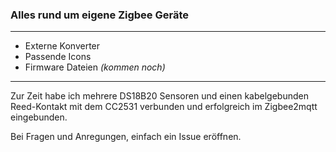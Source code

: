<H3>Alles rund um eigene Zigbee Geräte</H3>
<hr>
<ul>
      <li>Externe Konverter</li>
      <li>Passende Icons</li>
      <li>Firmware Dateien <i>(kommen noch)</i></li>
</ul>
<hr>

Zur Zeit habe ich mehrere DS18B20 Sensoren und einen kabelgebunden Reed-Kontakt mit dem CC2531 verbunden und erfolgreich im Zigbee2mqtt eingebunden.

Bei Fragen und Anregungen, einfach ein Issue eröffnen.
